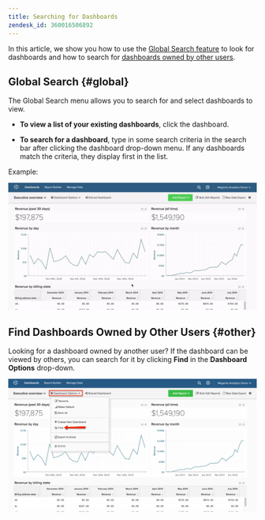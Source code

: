 ```yaml
---
title: Searching for Dashboards
zendesk_id: 360016506892
---
```


In this article, we show you how to use the [Global Search feature](../#global) to look for dashboards and how to search for [dashboards owned by other users](../#other).

## Global Search {#global}

The Global Search menu allows you to search for and select dashboards to view.

* **To view a list of your existing dashboards**, click the dashboard.

* **To search for a dashboard**, type in some search criteria in the search bar after clicking the dashboard drop-down menu. If any dashboards match the criteria, they display first in the list.

Example:

![dashboard global search](../../assets/7.1.gif)

## Find Dashboards Owned by Other Users {#other}

Looking for a dashboard owned by another user? If the dashboard can be viewed by others, you can search for it by clicking **Find** in the **Dashboard Options** drop-down.

![find dashboards](../../assets/7.2.png)
